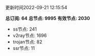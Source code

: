 更新时间2022-09-21 12:15:54

**总订阅: 64**
**总节点: 9995**
**有效节点: 2030**
- ss节点: 241
- v2ray节点: 1696
- trojan节点: 82
- ssr节点: 11
